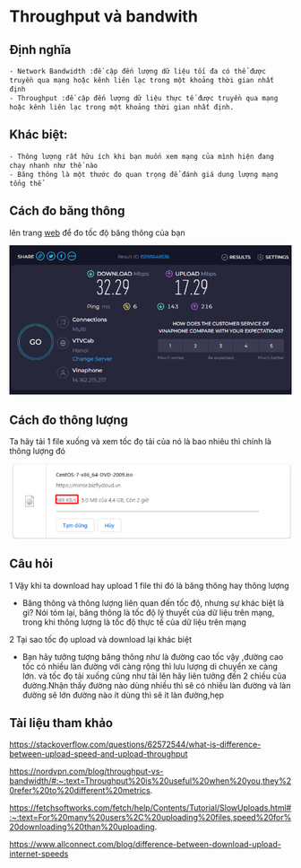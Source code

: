 # Throughput và bandwith
## Định nghĩa

	- Network Bandwidth :đề cập đến lượng dữ liệu tối đa có thể được truyền qua mạng hoặc kênh liên lạc trong một khoảng thời gian nhất định
	- Throughput :đề cập đến lượng dữ liệu thực tế được truyền qua mạng hoặc kênh liên lạc trong một khoảng thời gian nhất định.
## Khác biệt:
	- Thông lượng rất hữu ích khi bạn muốn xem mạng của mình hiện đang chạy nhanh như thế nào
	- Băng thông là một thước đo quan trọng để đánh giá dung lượng mạng tổng thể
## Cách đo băng thông
lên trang [web](https://www.speedtest.net/) để đo tốc độ băng thông của bạn

![Alt](/thuctap/anh/Screenshot_409.png)

## Cách đo thông lượng 
Ta hãy tải 1 file xuống và xem tốc đọ tải của nó là bao nhiêu thì chính là thông lượng đó

![Alt](/thuctap/anh/Screenshot_410.png)

## Câu hỏi
1 Vậy khi ta download hay upload 1 file thì đó là băng thông hay thông lượng
  - Băng thông và thông lượng liên quan đến tốc độ, nhưng sự khác biệt là gì? Nói tóm lại, băng thông là tốc độ lý thuyết của dữ liệu trên mạng, trong khi thông lượng là tốc độ thực tế của dữ liệu trên mạng

2 Tại sao tốc đọ upload và download lại khác biệt

  - Bạn hãy tưởng tượng băng thông như là đường cao tốc vậy ,đường cao tốc có nhiều làn đường với càng rộng thì lưu lượng di chuyển xe càng lớn. và tốc đọ tải xuống cũng như tải lên hãy liên tưởng đến 2 chiều của đường.Nhận thấy đường nào dùng nhiều thì sẽ có nhiều làn đường và làn đường sẽ lớn đường nào ít dùng thì sẽ ít làn đường,hẹp
## Tài liệu tham khảo

https://stackoverflow.com/questions/62572544/what-is-difference-between-upload-speed-and-upload-throughput

https://nordvpn.com/blog/throughput-vs-bandwidth/#:~:text=Throughput%20is%20useful%20when%20you,they%20refer%20to%20different%20metrics.

https://fetchsoftworks.com/fetch/help/Contents/Tutorial/SlowUploads.html#:~:text=For%20many%20users%2C%20uploading%20files,speed%20for%20downloading%20than%20uploading.

https://www.allconnect.com/blog/difference-between-download-upload-internet-speeds
